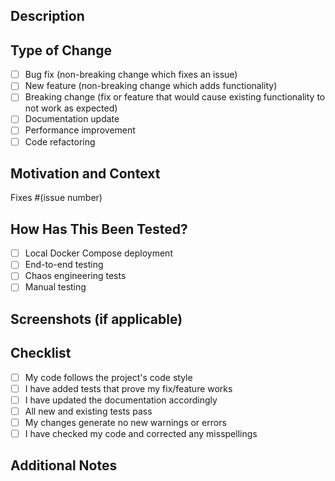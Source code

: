## Description

<!-- Provide a brief description of the changes in this PR -->

## Type of Change

- [ ] Bug fix (non-breaking change which fixes an issue)
- [ ] New feature (non-breaking change which adds functionality)
- [ ] Breaking change (fix or feature that would cause existing functionality to not work as expected)
- [ ] Documentation update
- [ ] Performance improvement
- [ ] Code refactoring

## Motivation and Context

<!-- Why is this change required? What problem does it solve? -->
<!-- If it fixes an open issue, please link to the issue here -->

Fixes #(issue number)

## How Has This Been Tested?

<!-- Describe the tests you ran to verify your changes -->

- [ ] Local Docker Compose deployment
- [ ] End-to-end testing
- [ ] Chaos engineering tests
- [ ] Manual testing

## Screenshots (if applicable)

<!-- Add screenshots to help explain your changes -->

## Checklist

- [ ] My code follows the project's code style
- [ ] I have added tests that prove my fix/feature works
- [ ] I have updated the documentation accordingly
- [ ] All new and existing tests pass
- [ ] My changes generate no new warnings or errors
- [ ] I have checked my code and corrected any misspellings

## Additional Notes

<!-- Add any other context about the PR here -->

